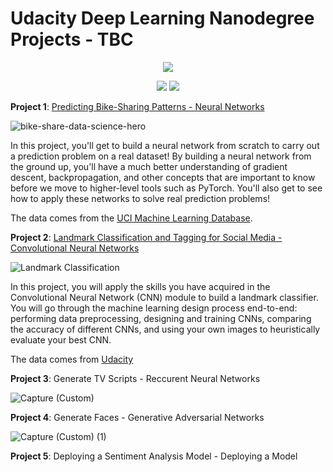 # Udacity Deep Learning Nanodegree Projects - TBC

<p align='center'>
<a href="https://www.udacity.com/" target="_blank">
<img src="https://user-images.githubusercontent.com/47558926/123519864-72011e80-d6b6-11eb-8d66-64eff640ba0e.png" />
  </a>
</p>

<p align='center'>
<img src="https://img.shields.io/badge/PyTorch%20-%23EE4C2C.svg?&style=for-the-badge&logo=PyTorch&logoColor=white" /> <img src="https://img.shields.io/badge/python%20-%2314354C.svg?&style=for-the-badge&logo=python&logoColor=white"/>
</p>

**Project 1**: [Predicting Bike-Sharing Patterns - Neural Networks](https://github.com/tselest/Udacity_Deep_Learning_ND_Projects/tree/main/Predicting%20Bike%20Sharing%20Patterns)

![bike-share-data-science-hero](https://user-images.githubusercontent.com/47558926/123308703-a943c400-d52c-11eb-8e64-7a74ae2f16fe.png)

In this project, you'll get to build a neural network from scratch to carry out a prediction problem on a real dataset! By building a neural network from the ground up, you'll have a much better understanding of gradient descent, backpropagation, and other concepts that are important to know before we move to higher-level tools such as PyTorch. You'll also get to see how to apply these networks to solve real prediction problems!

The data comes from the [UCI Machine Learning Database](https://archive.ics.uci.edu/ml/datasets/Bike+Sharing+Dataset).

**Project 2**: [Landmark Classification and Tagging for Social Media - Convolutional Neural Networks](https://github.com/tselest/Udacity_Deep_Learning_ND_Projects/tree/main/Landmark%20Classification%20and%20Tagging%20for%20Social%20Media)

![Landmark Classification](https://user-images.githubusercontent.com/47558926/123312104-9206d580-d530-11eb-8f58-9a37a15be704.jpg)

In this project, you will apply the skills you have acquired in the Convolutional Neural Network (CNN) module to build a landmark classifier. You will go through the machine learning design process end-to-end: performing data preprocessing, designing and training CNNs, comparing the accuracy of different CNNs, and using your own images to heuristically evaluate your best CNN.

The data comes from [Udacity](https://udacity-dlnfd.s3-us-west-1.amazonaws.com/datasets/landmark_images.zip)

**Project 3**: Generate TV Scripts - Reccurent Neural Networks

![Capture (Custom)](https://user-images.githubusercontent.com/47558926/131215030-cd7d152b-7c5b-4d4b-b5ec-e3390e040606.PNG)

**Project 4**: Generate Faces - Generative Adversarial Networks

![Capture (Custom) (1)](https://user-images.githubusercontent.com/47558926/131215164-e3d9c8f9-1b74-4346-9cb7-2495e8054116.PNG)

**Project 5**: Deploying a Sentiment Analysis Model - Deploying a Model
